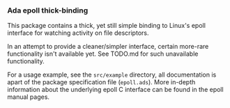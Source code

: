 ### Ada epoll thick-binding

This package contains a thick, yet still simple binding to Linux's epoll
interface for watching activity on file descriptors.

In an attempt to provide a cleaner/simpler interface, certain more-rare
functionality isn't available yet. See TODO.md for such unavailable functionality.

For a usage example, see the `src/example` directory, all documentation is
apart of the package specification file (`epoll.ads`). More in-depth
information about the underlying epoll C interface can be found in the epoll
manual pages.
